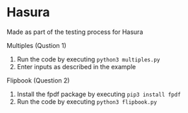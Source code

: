 # Hasura
Made as part of the testing process for Hasura

Multiples (Qustion 1)
1. Run the code by executing `python3 multiples.py`
2. Enter inputs as described in the example

Flipbook (Question 2)
1. Install the fpdf package by executing `pip3 install fpdf`
2. Run the code by executing `python3 flipbook.py`
